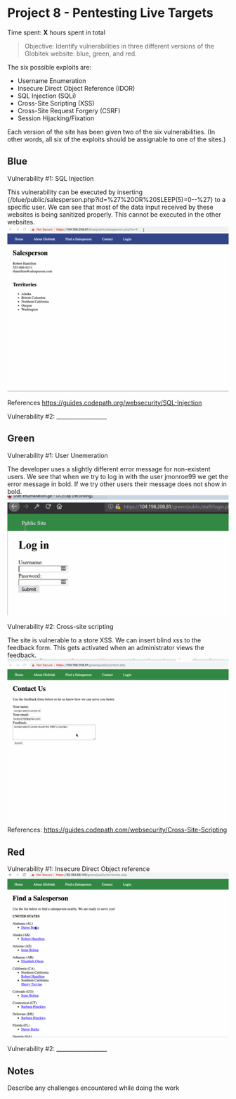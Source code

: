 # Project 8 - Pentesting Live Targets

Time spent: **X** hours spent in total

> Objective: Identify vulnerabilities in three different versions of the Globitek website: blue, green, and red.

The six possible exploits are:
* Username Enumeration
* Insecure Direct Object Reference (IDOR)
* SQL Injection (SQLi)
* Cross-Site Scripting (XSS)
* Cross-Site Request Forgery (CSRF)
* Session Hijacking/Fixation

Each version of the site has been given two of the six vulnerabilities. (In other words, all six of the exploits should be assignable to one of the sites.)

## Blue

Vulnerability #1: SQL Injection

This vulnerability can be executed by inserting {/blue/public/salesperson.php?id=%27%20OR%20SLEEP(5)=0--%27} to a specific user. We can see that most of the data input received by these websites is being sanitized properly. This cannot be executed in the other websites.
![](https://github.com/lcano8/Codepath/blob/master/Week%209/SQL%20injection.gif)

References
https://guides.codepath.org/websecurity/SQL-Injection

Vulnerability #2: __________________
![]()


## Green

Vulnerability #1: User Unemeration

The developer uses a slightly different error message for non-existent users. We see that when we try to log in with the user jmonroe99 we get the error message in bold. If we try other users their message does not show in bold. 
 ![](https://github.com/lcano8/Codepath/blob/master/Week%209/User%20enumaration.gif)

Vulnerability #2: Cross-site scripting

The site is vulnerable to a store XSS. We can insert blind xss to the feedback form. This gets activated when an administrator views the feedback. 
 ![](https://github.com/lcano8/Codepath/blob/master/Week%209/Cross-site%20scripting.gif)
References: https://guides.codepath.com/websecurity/Cross-Site-Scripting

## Red

Vulnerability #1: Insecure Direct Object reference
![](https://github.com/lcano8/Codepath/blob/master/Week%209/IDOR.gif)

Vulnerability #2: __________________


## Notes

Describe any challenges encountered while doing the work

